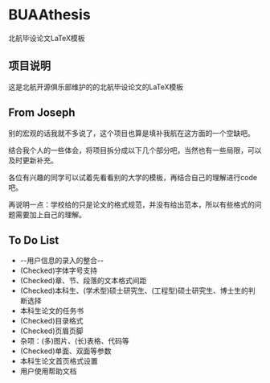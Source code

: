 # BUAAthesis

北航毕设论文LaTeX模板

## 项目说明

这是北航开源俱乐部维护的的北航毕设论文的LaTeX模板

## From Joseph

别的宏观的话我就不多说了，这个项目也算是填补我航在这方面的一个空缺吧。

结合我个人的一些体会，将项目拆分成以下几个部分吧，当然也有一些局限，可以及时更新补充。

各位有兴趣的同学可以试着先看看别的大学的模板，再结合自己的理解进行code吧。

再说明一点：学校给的只是论文的格式规范，并没有给出范本，所以有些格式的问题需要加上自己的理解。

## To Do List

- --用户信息的录入的整合--
- (Checked)字体字号支持
- (Checked)章、节、段落的文本格式间距
- (Checked)本科生、(学术型)硕士研究生、(工程型)硕士研究生、博士生的判断选择
- 本科生论文的任务书
- (Checked)目录格式
- (Checked)页眉页脚
- 杂项：(多)图片、(长)表格、代码等
- (Checked)单面、双面等参数
- 本科生论文首页格式设置
- 用户使用帮助文档
